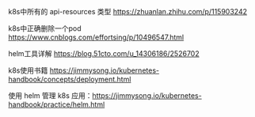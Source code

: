 k8s中所有的 api-resources 类型
https://zhuanlan.zhihu.com/p/115903242

k8s中正确删除一个pod
https://www.cnblogs.com/effortsing/p/10496547.html

helm工具详解
https://blog.51cto.com/u_14306186/2526702

k8s使用书籍
https://jimmysong.io/kubernetes-handbook/concepts/deployment.html

使用 helm 管理 k8s 应用：https://jimmysong.io/kubernetes-handbook/practice/helm.html

